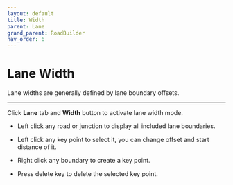 ```yaml
---
layout: default
title: Width
parent: Lane
grand_parent: RoadBuilder
nav_order: 6
---
```


# Lane Width
Lane widths are generally defined by lane boundary offsets.

---

Click **Lane** tab and **Width** button to activate lane width mode.

- Left click any road or junction to display all included lane boundaries.

- Left click any key point to select it, you can change offset and start distance of it.

- Right click any boundary to create a key point.

- Press delete key to delete the selected key point.